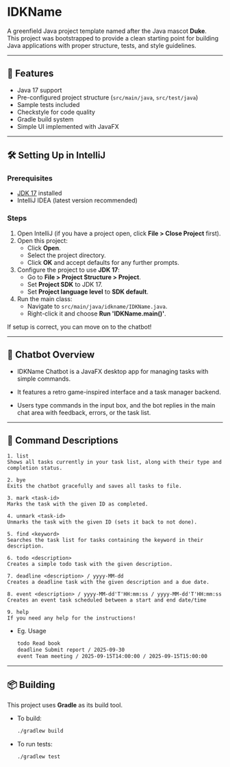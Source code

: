 # IDKName

A greenfield Java project template named after the Java mascot **Duke**.  
This project was bootstrapped to provide a clean starting point for building Java applications with proper structure, tests, and style guidelines.

---

## 🚀 Features
- Java 17 support
- Pre-configured project structure (`src/main/java`, `src/test/java`)
- Sample tests included
- Checkstyle for code quality
- Gradle build system
- Simple UI implemented with JavaFX

---

## 🛠️ Setting Up in IntelliJ

### Prerequisites
- [JDK 17](https://adoptium.net/) installed
- IntelliJ IDEA (latest version recommended)

### Steps
1. Open IntelliJ (if you have a project open, click **File > Close Project** first).
2. Open this project:
    - Click **Open**.
    - Select the project directory.
    - Click **OK** and accept defaults for any further prompts.
3. Configure the project to use **JDK 17**:
    - Go to **File > Project Structure > Project**.
    - Set **Project SDK** to JDK 17.
    - Set **Project language level** to **SDK default**.
4. Run the main class:
    - Navigate to `src/main/java/idkname/IDKName.java`.
    - Right-click it and choose **Run 'IDKName.main()'**.

If setup is correct, you can move on to the chatbot!

---
## 🤖 Chatbot Overview

- IDKName Chatbot is a JavaFX desktop app for managing tasks with simple commands.

- It features a retro game-inspired interface and a task manager backend.

- Users type commands in the input box, and the bot replies in the main chat area with feedback, errors, or the task list.
---


## 📖 Command Descriptions
```
1. list
Shows all tasks currently in your task list, along with their type and completion status.

2. bye
Exits the chatbot gracefully and saves all tasks to file.

3. mark <task-id>
Marks the task with the given ID as completed.

4. unmark <task-id>
Unmarks the task with the given ID (sets it back to not done).

5. find <keyword>
Searches the task list for tasks containing the keyword in their description.

6. todo <description>
Creates a simple todo task with the given description.

7. deadline <description> / yyyy-MM-dd
Creates a deadline task with the given description and a due date.

8. event <description> / yyyy-MM-dd'T'HH:mm:ss / yyyy-MM-dd'T'HH:mm:ss
Creates an event task scheduled between a start and end date/time

9. help
If you need any help for the instructions!
```
- Eg. Usage
    ```bash
    todo Read book
    deadline Submit report / 2025-09-30
    event Team meeting / 2025-09-15T14:00:00 / 2025-09-15T15:00:00
---

## 📦 Building

This project uses **Gradle** as its build tool.

- To build: 
    ```bash
    ./gradlew build

- To run tests:
    ```bash
    ./gradlew test
